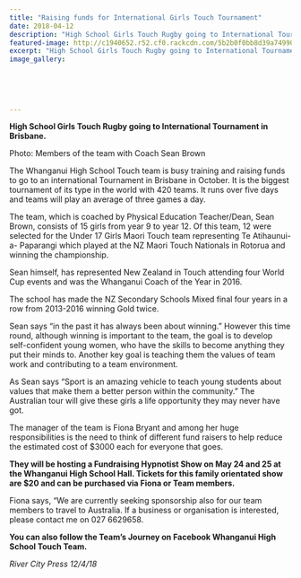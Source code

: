 ```yaml
---
title: "Raising funds for International Girls Touch Tournament"
date: 2018-04-12
description: "High School Girls Touch Rugby going to International Tournament in Brisbane..."
featured-image: http://c1940652.r52.cf0.rackcdn.com/5b2b0f0bb8d39a74990024b7/WHS-touch-to-Brisbance250-fundrais-team-RCP-12-april.gif
excerpt: "High School Girls Touch Rugby going to International Tournament in Brisbane."
image_gallery:
    
    
    
    
    
---
```


<p><strong>High School Girls Touch Rugby going to International Tournament in Brisbane.</strong></p>
<p>Photo:&nbsp;<span>Members of the team with Coach Sean Brown</span></p>
<p>The Whanganui High School Touch team is busy training and raising funds to go to an international Tournament in Brisbane in October. It is the biggest tournament of its type in the world with 420 teams. It runs over five days and teams will play an average of three games a day.</p>
<p>The team, which is coached by Physical Education Teacher/Dean, Sean Brown, consists of 15 girls from year 9 to year 12. Of t<span class="text_exposed_show">his team, 12 were selected for the Under 17 Girls Maori Touch team representing Te Atihaunui-a- Paparangi which played at the NZ Maori Touch Nationals in Rotorua and winning the championship.<br /></span></p>
<p><span class="text_exposed_show">Sean himself, has represented New Zealand in Touch attending four World Cup events and was the Whanganui Coach of the Year in 2016.<br /></span></p>
<p><span class="text_exposed_show">The school has made the NZ Secondary Schools Mixed final four years in a row from 2013-2016 winning Gold twice.<br /></span></p>
<p><span class="text_exposed_show">Sean says &ldquo;in the past it has always been about winning.&rdquo; However this time round, although winning is important to the team, the goal is to develop self-confident young women, who have the skills to become anything they put their minds to. Another key goal is teaching them the values of team work and contributing to a team environment.<br /></span></p>
<p><span class="text_exposed_show">As Sean says &ldquo;Sport is an amazing vehicle to teach young students about values that make them a better person within the community.&rdquo; The Australian tour will give these girls a life opportunity they may never have got.<br /></span></p>
<p><span class="text_exposed_show">The manager of the team is Fiona Bryant and among her huge responsibilities is the need to think of different fund raisers to help reduce the estimated cost of $3000 each for everyone that goes.<br /></span></p>
<p><span class="text_exposed_show"><strong>They will be hosting a Fundraising Hypnotist Show on May 24 and 25 at the Whanganui High School Hall. Tickets for this family orientated show are $20 and can be purchased via Fiona or Team members.</strong><br /></span></p>
<p><span class="text_exposed_show">Fiona says, &ldquo;We are currently seeking sponsorship also for our team members to travel to Australia. If a business or organisation is interested, please contact me on 027 6629658.<br /></span></p>
<p><strong><span class="text_exposed_show">You can also follow the Team&rsquo;s Journey on Facebook Whanganui High School Touch Team.</span></strong></p>
<div class="text_exposed_show">
<p><em>River City Press 12/4/18</em></p>
</div>

